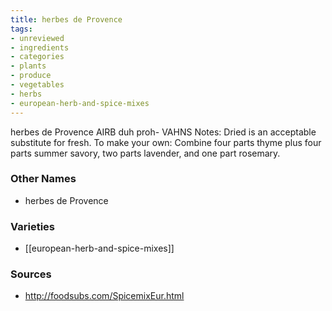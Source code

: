 ```yaml
---
title: herbes de Provence
tags:
- unreviewed
- ingredients
- categories
- plants
- produce
- vegetables
- herbs
- european-herb-and-spice-mixes
---
```

herbes de Provence AIRB duh proh- VAHNS Notes: Dried is an acceptable substitute for fresh. To make your own: Combine four parts thyme plus four parts summer savory, two parts lavender, and one part rosemary.

### Other Names

* herbes de Provence

### Varieties

* [[european-herb-and-spice-mixes]]

### Sources
* http://foodsubs.com/SpicemixEur.html
